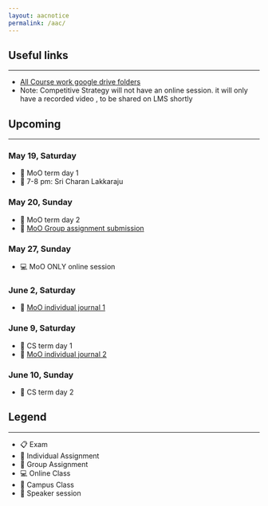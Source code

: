 ```yaml
---
layout: aacnotice
permalink: /aac/
---
```


## Useful links

----
* [All Course work google drive folders](https://drive.google.com/drive/u/1/folders/1mYYYbyB3R1y9sBMQAwEXjPEb63WUc4CH)
* Note: Competitive Strategy will not have an online session. it will only have a recorded video , to be shared on LMS shortly

## Upcoming

----

### May 19, Saturday
* :school: MoO term day 1
* :microphone: 7-8 pm: Sri Charan Lakkaraju

### May 20, Sunday
* :school: MoO term day 2
* :busts_in_silhouette: [MoO Group assignment submission](http://lms2.exchange.isb.edu/mod/assign/view.php?id=57181)

### May 27, Sunday
* :computer: MoO ONLY online session

### June 2, Saturday
* :bust_in_silhouette: [MoO individual journal 1](http://lms2.exchange.isb.edu/mod/assign/view.php?id=57183)

### June 9, Saturday
* :school: CS term day 1
* :bust_in_silhouette: [MoO individual journal 2](http://lms2.exchange.isb.edu/mod/assign/view.php?id=57184)

### June 10, Sunday
* :school: CS term day 2

## Legend

----
* :clipboard: Exam
* :bust_in_silhouette: Individual Assignment
* :busts_in_silhouette: Group Assignment
* :computer: Online Class
* :school: Campus Class
* :microphone: Speaker session
